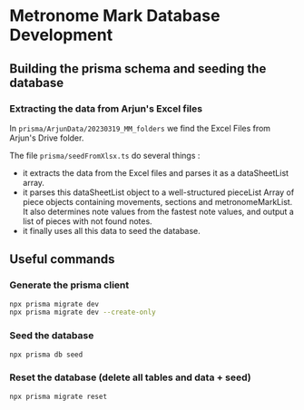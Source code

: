 # Metronome Mark Database Development

## Building the prisma schema and seeding the database

### Extracting the data from Arjun's Excel files

In `prisma/ArjunData/20230319_MM_folders` we find the Excel Files from Arjun's Drive folder.

The file `prisma/seedFromXlsx.ts` do several things :
- it extracts the data from the Excel files and parses it as a dataSheetList array.
- it parses this dataSheetList object to a well-structured pieceList Array of piece objects containing movements, sections and metronomeMarkList. It also determines note values from the fastest note values, and output a list of pieces with not found notes.
- it finally uses all this data to seed the database.

## Useful commands

### Generate the prisma client

```bash
npx prisma migrate dev 
npx prisma migrate dev --create-only 
```

### Seed the database

```bash
npx prisma db seed
```

### Reset the database (delete all tables and data + seed)

```bash
npx prisma migrate reset
```


